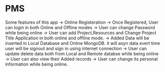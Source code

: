 # PMS
Some features of this app 
->  Online Registeration 
->  Once Registered, User can login in both Online and Offline modes
->  User can change Password while being online
->  User can add Project,Resources and Change Project Title Application in both online and offline mode.
->  Added Data will be inserted in Local Database and Online MongoDB. it will asyn data evert time user will be signout and sign in using internet connection
->  User can update delete data both from Local and Remote databse while being online
->  User can also view their Added records
->  User can change its personal information while being online.

